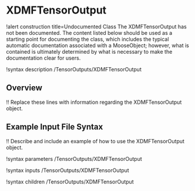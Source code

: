 # XDMFTensorOutput

!alert construction title=Undocumented Class
The XDMFTensorOutput has not been documented. The content listed below should be used as a starting point for
documenting the class, which includes the typical automatic documentation associated with a
MooseObject; however, what is contained is ultimately determined by what is necessary to make the
documentation clear for users.

!syntax description /TensorOutputs/XDMFTensorOutput

## Overview

!! Replace these lines with information regarding the XDMFTensorOutput object.

## Example Input File Syntax

!! Describe and include an example of how to use the XDMFTensorOutput object.

!syntax parameters /TensorOutputs/XDMFTensorOutput

!syntax inputs /TensorOutputs/XDMFTensorOutput

!syntax children /TensorOutputs/XDMFTensorOutput
